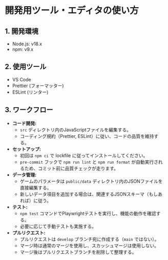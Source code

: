 # 開発用ツール・エディタの使い方

## 1. 開発環境

- Node.js: v18.x
- npm: v9.x

## 2. 使用ツール

- VS Code
- Prettier (フォーマッター)
- ESLint (リンター)

## 3. ワークフロー

- **コード開発:**
  - `src` ディレクトリ内のJavaScriptファイルを編集する。
  - コーディング規約（Prettier, ESLint）に従い、コードの品質を維持する。
- **セットアップ:**
  - 初回は `npm ci` で lockfile に従ってインストールしてください。
  - `pre-commit` フックで `npm run lint` と `npm run format` が自動実行されるため、コミット前に品質チェックが走ります。
- **データ管理:**
  - ゲームのパラメータは `public/data` ディレクトリ内のJSONファイルを直接編集する。
  - 新しいデータ項目を追加する場合は、関連するJSONスキーマ（もしあれば）に従う。
- **テスト:**
  - `npm test` コマンドでPlaywrightテストを実行し、機能の動作を確認する。
  - 必要に応じて手動テストも実施する。
- **プルリクエスト:**
  - プルリクエストは `develop` ブランチ宛に作成する（`main` ではない）。
  - マージ時は通常のマージを使用し、スカッシュマージは使用しない。
  - マージ後はプルリクエストブランチを削除して整理する。
